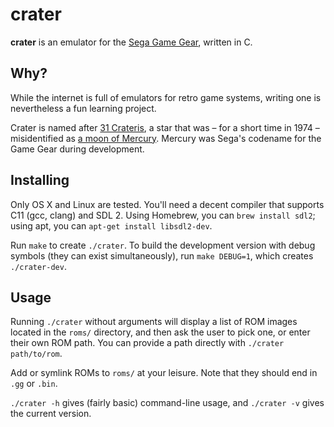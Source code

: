 crater
======

**crater** is an emulator for the [Sega Game Gear][game gear], written in C.

[game gear]: https://en.wikipedia.org/wiki/Sega_Game_Gear

Why?
----

While the internet is full of emulators for retro game systems, writing one is
nevertheless a fun learning project.

Crater is named after [31 Crateris][crateris], a star that was – for a short
time in 1974 – misidentified as [a moon of Mercury][moon]. Mercury was Sega's
codename for the Game Gear during development.

[crateris]: http://www.astrostudio.org/xhip.php?hip=58587
[moon]: https://en.wikipedia.org/wiki/Mercury%27s_moon

Installing
----------

Only OS X and Linux are tested. You'll need a decent compiler that supports C11
(gcc, clang) and SDL 2. Using Homebrew, you can `brew install sdl2`; using apt,
you can `apt-get install libsdl2-dev`.

Run `make` to create `./crater`. To build the development version with debug
symbols (they can exist simultaneously), run `make DEBUG=1`, which creates
`./crater-dev`.

Usage
-----

Running `./crater`  without arguments will display a list of ROM images located
in the `roms/` directory, and then ask the user to pick one, or enter their own
ROM path. You can provide a path directly with `./crater path/to/rom`.

Add or symlink ROMs to `roms/` at your leisure. Note that they should end in
`.gg` or `.bin`.

`./crater -h` gives (fairly basic) command-line usage, and `./crater -v` gives
the current version.
